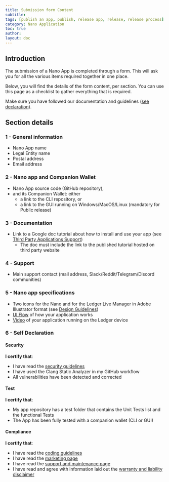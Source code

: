 ```yaml
---
title: Submission form Content
subtitle:
tags: [publish an app, publish, release app, release, release process]
category: Nano Application
toc: true
author:
layout: doc
---
```


## Introduction

The submission of a Nano App is completed through a form. This will ask you for all the various items required together in one place.

Below, you will find the details of the form content, per section. You can use this page as a checklist to gather everything that is required.

Make sure you have followed our documentation and guidelines ([see declaration](#self-declaration)). 


## Section details

### 1 - General information

- Nano App name
- Legal Entity name
- Postal address
- Email address

### 2 - Nano app and Companion Wallet

- Nano App source code (GitHub repository),   
- and its Companion Wallet: either  
  - a link to the CLI repository, or
  - a link to the GUI running on Windows/MacOS/Linux (mandatory for Public release)

### 3 - Documentation

- Link to a Google doc tutorial about how to install and use your app (see [Third Party Applications Support](../support-maintenance-requirements))
    - The doc must include the link to the published tutorial hosted on third party website 

### 4 - Support

- Main support contact (mail address, Slack/Reddit/Telegram/Discord communities)

### 5 - Nano app specifications

- Two icons for the Nano and for the Ledger Live Manager in Adobe Illustrator format (see [Design Guidelines](../design-requirements))
- [UI Flow](../nano-app/ui-flow-video/#ui-flow) of how your application works
- [Video](../nano-app/ui-flow-video/#video) of your application running on the Ledger device



### 6 - Self Declaration

#### Security

**I certify that**:  
- I have read the [security guidelines](../secure-app)  
- I have used the Clang Static Analyzer in my GitHub workflow 
- All vulnerabilities have been detected and corrected

#### Test

**I certify that**:  
- My app repository has a test folder that contains the Unit Tests list and the functional Tests
- The App has been fully tested with a companion wallet (CLI or GUI)

#### Compliance

**I certify that**:  
- I have read the [coding guidelines](../display-management)
- I have read the [marketing page](../marketing-requirements) 
- I have read the [support and maintenance page](../support-maintenance-requirements)
- I have read and agree with information laid out the [warranty and liability disclaimer](../warranty-disclaimer)

